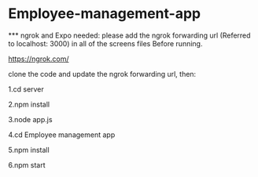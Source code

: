 # Employee-management-app

*** ngrok and Expo needed: please add the ngrok forwarding url (Referred to localhost: 3000) in all of the screens files Before running.

https://ngrok.com/

clone the code and update the ngrok forwarding url, then:

1.cd server

2.npm install

3.node app.js

4.cd Employee management app

5.npm install

6.npm start



